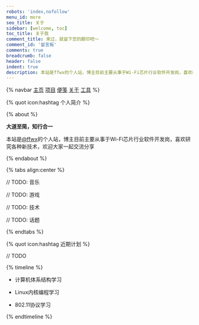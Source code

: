 ```yaml
---
robots: 'index,nofollow'
menu_id: more
seo_title: 关于
sidebar: [welcome, toc]
toc_title: 关于我
comment_title: 来过，就留下您的脚印吧～
comment_id: '留言板'
comments: true
breadcrumb: false
header: false
indent: true
description: 本站是ffwx的个人站，博主目前主要从事于Wi-Fi芯片行业软件开发岗，喜欢研究各种新技术，欢迎大家一起交流分享。
---
```


{% navbar [主页](/) [项目](/wiki/) [便笺](/notes/) [关于](/about) [工具](/tools) %}

{% quot icon:hashtag 个人简介 %}

{% about %}

**大道至简，知行合一**

本站是[@ffwx](https://ffwx.github.io)的个人站，博主目前主要从事于Wi-Fi芯片行业软件开发岗，喜欢研究各种新技术，欢迎大家一起交流分享

{% endabout %}

{% tabs align:center %}

<!-- tab 音乐 -->

// TODO: 音乐

<!-- tab 游戏 -->

// TODO: 游戏

<!-- tab 技术 -->

// TODO: 技术

<!-- tab 话题 -->

// TODO: 话题

{% endtabs %}

{% quot icon:hashtag 近期计划 %}

// TODO

{% timeline %}

<!-- node 2024 年 3 月 1 日 -->

- 计算机体系结构学习

<!-- node 2024 年 2 月 1 日 -->

- Linux内核编程学习

<!-- node 2024 年 1 月 1 日 -->

- 802.11协议学习

{% endtimeline %}